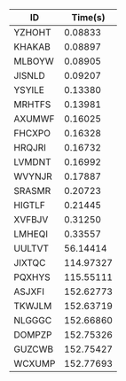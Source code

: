 |ID|Time(s)|
|-|-|
|YZHOHT|0.08833|
|KHAKAB|0.08897|
|MLBOYW|0.08905|
|JISNLD|0.09207|
|YSYILE|0.13380|
|MRHTFS|0.13981|
|AXUMWF|0.16025|
|FHCXPO|0.16328|
|HRQJRI|0.16732|
|LVMDNT|0.16992|
|WVYNJR|0.17887|
|SRASMR|0.20723|
|HIGTLF|0.21445|
|XVFBJV|0.31250|
|LMHEQI|0.33557|
|UULTVT|56.14414|
|JIXTQC|114.97327|
|PQXHYS|115.55111|
|ASJXFI|152.62773|
|TKWJLM|152.63719|
|NLGGGC|152.66860|
|DOMPZP|152.75326|
|GUZCWB|152.75427|
|WCXUMP|152.77693|
